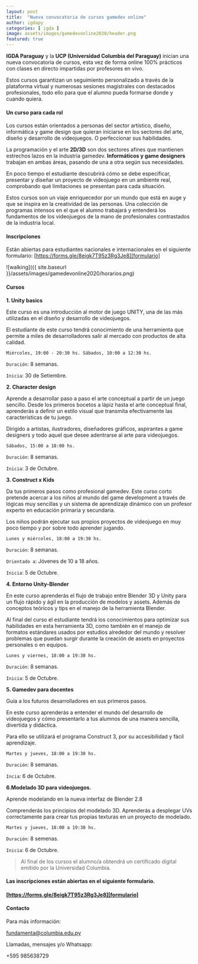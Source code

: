```yaml
---
layout: post
title:  "Nueva convocatoria de cursos gamedev online"
author: igdapy
categories: [ igda ]
image: assets/images/gamedevonline2020/header.png
featured: true
---
```

**IGDA Paraguay** y la **UCP (Universidad Columbia del Paraguay)** inician una nueva convocatoria de cursos, esta vez de forma online 100% prácticos con clases en directo impartidas por profesores en vivo.

Estos cursos garantizan un seguimiento personalizado a través de la plataforma virtual y numerosas sesiones magistrales con destacados profesionales, todo ello para que el alumno pueda formarse donde y cuando quiera.

#### Un curso para cada rol

Los cursos están orientados a personas del sector artístico, diseño, informática y game design que quieran iniciarse en los sectores del arte, diseño y desarrollo de videojuegos. O perfeccionar sus habilidades.

La programación y el arte **2D/3D** son dos sectores afines que mantienen estrechos lazos en la industria gamedev. **Informáticos y game designers** trabajan en ambas áreas, pasando de una a otra según sus necesidades.

En poco tiempo el estudiante descubrirá cómo se debe especificar, presentar y diseñar un proyecto de videojuego en un ambiente real, comprobando qué limitaciones se presentan para cada situación.

Estos cursos son un viaje enriquecedor por un mundo que está en auge y que se inspira en la creatividad de las personas. Una colección de programas intensos en el que el alumno trabajará y entenderá los fundamentos de los videojuegos de la mano de profesionales contrastados de la industria local.

#### Inscripciones

Están abiertas para estudiantes nacionales e internacionales en el siguiente formulario: [https://forms.gle/8eigk7T95z3Rg3Je8][formulario]

![walking]({{ site.baseurl }}/assets/images/gamedevonline2020/horarios.png)

#### Cursos

**1. Unity basics**

Este curso es una introducción al motor de juego UNITY, una de las más utilizadas en el diseño y desarrollo de videojuegos.

El estudiante de este curso tendrá conocimiento de una herramienta que permite a miles de desarrolladores salir al mercado con productos de alta calidad.

`Miércoles, 19:00 - 20:30 hs. Sábados, 10:00 a 12:30 hs.`

`Duración`: 8 semanas.

`Inicia`: 30 de Setiembre.

**2. Character design**

Aprende a desarrollar paso a paso el arte conceptual a partir de un juego sencillo. Desde los primeros bocetos a lápiz hasta el arte conceptual final, aprenderás a definir un estilo visual que transmita efectivamente las características de tu juego.

Dirigido a artistas, ilustradores, diseñadores gráficos, aspirantes a game designers y todo aquel que desee adentrarse al arte para videojuegos.

`Sábados, 15:00 a 18:00 hs.`

`Duración`: 8 semanas.

`Inicia`: 3 de Octubre.

**3. Construct x Kids**

Da tus primeros pasos como profesional gamedev. Este curso corto pretende acercar a los niños al mundo del game development a través de lógicas muy sencillas y un sistema de aprendizaje dinámico con un profesor experto en educación primaria y secundaria.

Los niños podrán ejecutar sus propios proyectos de videojuego en muy poco tiempo y por sobre todo aprender jugando.

`Lunes y miércoles, 18:00 a 19:30 hs.`

`Duración`: 8 semanas.

`Orientado a`: Jóvenes de 10 a 18 años.

`Inicia`: 5 de Octubre.

**4. Entorno Unity-Blender**

En este curso aprenderás el flujo de trabajo entre Blender 3D y Unity para un flujo rápido y ágil en la producción de modelos y assets. Además de conceptos teóricos y tips en el manejo de la herramienta Blender.

Al final del curso el estudiante tendrá los conocimientos para optimizar sus habilidades en esta herramienta 3D, como también en el manejo de formatos estándares usados por estudios alrededor del mundo y resolver problemas que puedan surgir durante la creación de assets en proyectos personales o en equipos.

`Lunes y viernes, 18:00 a 19:30 hs.`

`Duración`: 8 semanas.

`Inicia`: 5 de Octubre.

**5. Gamedev para docentes**

Guía a los futuros desarrolladores en sus primeros pasos.

En este curso aprenderás a entender el mundo del desarrollo de videojuegos y cómo presentarlo a tus alumnos de una manera sencilla, divertida y didáctica.

Para ello se utilizará el programa Construct 3, por su accesibilidad y fácil aprendizaje.

`Martes y jueves, 18:00 a 19:30 hs.`

`Duración`: 8 semanas.

`Incia`: 6 de Octubre.

**6.Modelado 3D para videojuegos.**

Aprende modelando en la nueva interfaz de Blender 2.8

Comprenderás los principios del modelado 3D. Aprenderás a desplegar UVs correctamente para crear tus propias texturas en un proyecto de modelado.

`Martes y jueves, 18:00 a 19:30 hs.`

`Duración`: 8 semenas.

`Inicia`: 6 de Octubre.


>Al final de los cursos el alumno/a obtendrá un certificado digital emitido por la Universidad Columbia. 

#### Las inscripciones están abiertas en el siguiente formulario. 

#### [https://forms.gle/8eigk7T95z3Rg3Je8][formulario]

#### Contacto

Para más información:

fundamenta@columbia.edu.py

Llamadas, mensajes y/o Whatsapp:

+595 985638729

[formulario]:https://forms.gle/8eigk7T95z3Rg3Je8